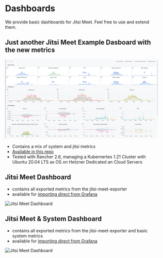 # Dashboards

We provide basic dashboards for Jitsi Meet. Feel free to use and extend them.

## Just another Jitsi Meet Example Dasboard with the new metrics

![Jitsi Meet Dashboard](jitsi-meet-dashboard-example.png)

* Contains a mix of system and jitsi metrics
* [Available in this repo](https://github.com/de-johannes/prometheus-jitsi-meet-exporter/blob/master/dashboards/jitsi-meet-dashboard-example.json)
* Tested with Rancher 2.6, managing a Kubernertes 1.21 Cluster with Ubuntu 20.04 LTS as OS on Hetzner Dedicated an Cloud Servers

## Jitsi Meet Dashboard

* contains all exported metrics from the jitsi-meet-exporter
* available for [importing direct from Grafana](https://grafana.com/grafana/dashboards/12098)

![Jitsi Meet Dashboard](jitsi-meet.png)

## Jitsi Meet & System Dashboard

* contains all exported metrics from the jitsi-meet-exporter and basic system metrics
* available for [importing direct from Grafana](https://grafana.com/grafana/dashboards/12282)

![Jitsi Meet Dashboard](jitsi-meet-system.png)


